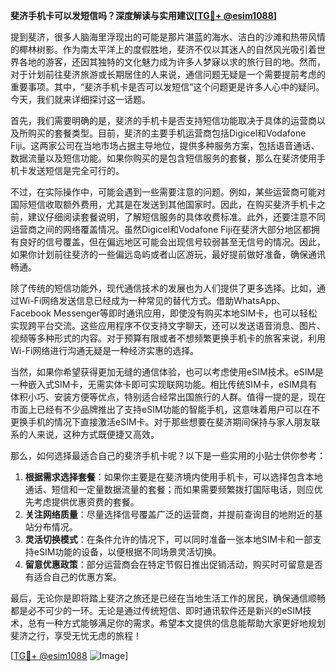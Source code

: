 **斐济手机卡可以发短信吗？深度解读与实用建议[[TG💪+ @esim1088](https://t.me/s/esim1088)]**

提到斐济，很多人脑海里浮现出的可能是那片湛蓝的海水、洁白的沙滩和热带风情的椰林树影。作为南太平洋上的度假胜地，斐济不仅以其迷人的自然风光吸引着世界各地的游客，还因其独特的文化魅力成为许多人梦寐以求的旅行目的地。然而，对于计划前往斐济旅游或长期居住的人来说，通信问题无疑是一个需要提前考虑的重要事项。其中，“斐济手机卡是否可以发短信”这个问题更是许多人心中的疑问。今天，我们就来详细探讨这一话题。

首先，我们需要明确的是，斐济的手机卡是否支持短信功能取决于具体的运营商以及所购买的套餐类型。目前，斐济的主要手机运营商包括Digicel和Vodafone Fiji。这两家公司在当地市场占据主导地位，提供多种服务方案，包括语音通话、数据流量以及短信功能。如果你购买的是包含短信服务的套餐，那么在斐济使用手机卡发送短信是完全可行的。

不过，在实际操作中，可能会遇到一些需要注意的问题。例如，某些运营商可能对国际短信收取额外费用，尤其是在发送到其他国家时。因此，在购买斐济手机卡之前，建议仔细阅读套餐说明，了解短信服务的具体收费标准。此外，还要注意不同运营商之间的网络覆盖情况。虽然Digicel和Vodafone Fiji在斐济大部分地区都拥有良好的信号覆盖，但在偏远地区可能会出现信号较弱甚至无信号的情况。因此，如果你计划前往斐济的一些偏远岛屿或者山区游玩，最好提前做好准备，确保通讯畅通。

除了传统的短信功能外，现代通信技术的发展也为人们提供了更多选择。比如，通过Wi-Fi网络发送信息已经成为一种常见的替代方式。借助WhatsApp、Facebook Messenger等即时通讯应用，即使没有购买本地SIM卡，也可以轻松实现跨平台交流。这些应用程序不仅支持文字聊天，还可以发送语音消息、图片、视频等多种形式的内容。对于预算有限或者不想频繁更换手机卡的旅客来说，利用Wi-Fi网络进行沟通无疑是一种经济实惠的选择。

当然，如果你希望获得更加无缝的通信体验，也可以考虑使用eSIM技术。eSIM是一种嵌入式SIM卡，无需实体卡即可实现联网功能。相比传统SIM卡，eSIM具有体积小巧、安装方便等优点，特别适合经常出国旅行的人群。值得一提的是，现在市面上已经有不少品牌推出了支持eSIM功能的智能手机，这意味着用户可以在不更换手机的情况下直接激活eSIM卡。对于那些想要在斐济期间保持与家人朋友联系的人来说，这种方式既便捷又高效。

那么，如何选择最适合自己的斐济手机卡呢？以下是一些实用的小贴士供你参考：

1. **根据需求选择套餐**：如果你主要是在斐济境内使用手机卡，可以选择包含本地通话、短信和一定量数据流量的套餐；而如果需要频繁拨打国际电话，则应优先考虑提供优惠资费的套餐。
2. **关注网络质量**：尽量选择信号覆盖广泛的运营商，并提前查询目的地附近的基站分布情况。
3. **灵活切换模式**：在条件允许的情况下，可以同时准备一张本地SIM卡和一部支持eSIM功能的设备，以便根据不同场景灵活切换。
4. **留意优惠政策**：部分运营商会在特定节假日推出促销活动，购买时可留意是否有适合自己的优惠方案。

最后，无论你是即将踏上斐济之旅还是已经在当地生活工作的居民，确保通信顺畅都是必不可少的一环。无论是通过传统短信、即时通讯软件还是新兴的eSIM技术，总有一种方式能够满足你的需求。希望本文提供的信息能帮助大家更好地规划斐济之行，享受无忧无虑的旅程！

[[TG💪+ @esim1088](https://t.me/s/esim1088) ![Image](https://i.postimg.cc/4NQfJmqS/Snipaste-2025-05-13-00-14-12.png)]